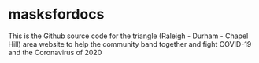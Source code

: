 # masksfordocs
This is the Github source code for the triangle (Raleigh - Durham - Chapel Hill) area website to help the community band together and fight COVID-19 and the Coronavirus of 2020
